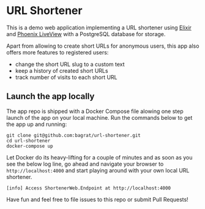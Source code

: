 # URL Shortener

This is a demo web application implementing a URL shortener using [Elixir][elixir] and [Phoenix LiveView][live-view] with a PostgreSQL database for storage.

Apart from allowing to create short URLs for anonymous users, this app also offers more features to registered users:

- change the short URL slug to a custom text
- keep a history of created short URLs
- track number of visits to each short URL

## Launch the app locally

The app repo is shipped with a Docker Compose file alowing one step launch of the app on your local machine. Run the commands below to get the app up and running:

```shell
git clone git@github.com:bagrat/url-shortener.git
cd url-shortener
docker-compose up
```

Let Docker do its heavy-lifting for a couple of minutes and as soon as you see the below log line, go ahead and navigate your browser to `http://localhost:4000` and start playing around with your own local URL shortener.

```log
[info] Access ShortenerWeb.Endpoint at http://localhost:4000
```

Have fun and feel free to file issues to this repo or submit Pull Requests!

<!-- references -->

[elixir]: https://elixir-lang.org/
[live-view]: https://www.phoenixframework.org/
